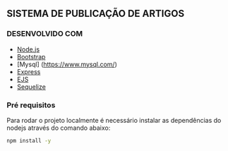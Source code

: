 ## SISTEMA DE PUBLICAÇÃO DE ARTIGOS 


### DESENVOLVIDO COM

* [Node.js](https://nodejs.org/en/)
* [Bootstrap](https://getbootstrap.com)
* [Mysql] (https://www.mysql.com/)
* [Express](https://expressjs.com/)
* [EJS](https://ejs.co/)
* [Sequelize](https://sequelize.org/)


### Pré requisitos

Para rodar o projeto localmente é necessário instalar as dependências do nodejs através do comando abaixo:


  ```sh
  npm install -y
  ```



